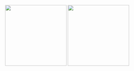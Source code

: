 <div>
  <a href="https://git.io/streak-stats"><img height=200 align="center" src="https://streak-stats.demolab.com?user=GoatEXE&theme=github-dark-blue&hide_border=true&mode=weekly" /></a>
  <a href="https://github.com/anuraghazra/github-readme-stats"><img height=200 align="center" src="https://github-readme-stats.vercel.app/api/top-langs/?username=GoatEXE&layout=compact&theme=github_dark&hide_border=true" /></a>
</div>
